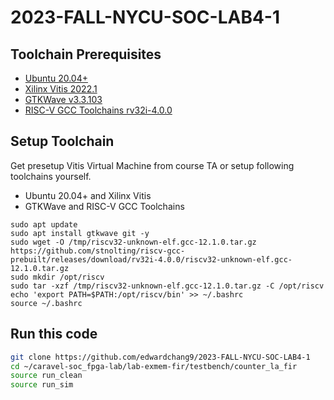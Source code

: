 # 2023-FALL-NYCU-SOC-LAB4-1

## Toolchain Prerequisites
* [Ubuntu 20.04+](https://releases.ubuntu.com/focal/)
* [Xilinx Vitis 2022.1](https://www.xilinx.com/support/download/index.html/content/xilinx/en/downloadNav/vivado-design-tools/2022-1.html)
* [GTKWave v3.3.103](https://gtkwave.sourceforge.net/)
* [RISC-V GCC Toolchains rv32i-4.0.0](https://github.com/stnolting/riscv-gcc-prebuilt)

## Setup Toolchain
Get presetup Vitis Virtual Machine from course TA or setup following toolchains yourself.
* Ubuntu 20.04+ and Xilinx Vitis
* GTKWave and RISC-V GCC Toolchains
```console
sudo apt update
sudo apt install gtkwave git -y
sudo wget -O /tmp/riscv32-unknown-elf.gcc-12.1.0.tar.gz https://github.com/stnolting/riscv-gcc-prebuilt/releases/download/rv32i-4.0.0/riscv32-unknown-elf.gcc-12.1.0.tar.gz
sudo mkdir /opt/riscv
sudo tar -xzf /tmp/riscv32-unknown-elf.gcc-12.1.0.tar.gz -C /opt/riscv
echo 'export PATH=$PATH:/opt/riscv/bin' >> ~/.bashrc
source ~/.bashrc
```

## Run this code
```sh
git clone https://github.com/edwardchang9/2023-FALL-NYCU-SOC-LAB4-1
cd ~/caravel-soc_fpga-lab/lab-exmem-fir/testbench/counter_la_fir
source run_clean
source run_sim
```
